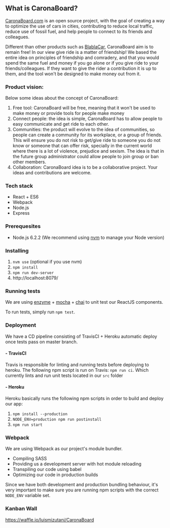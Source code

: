 ## What is CaronaBoard?

[CaronaBoard.com](http://caronaboard.com) is an open source project, with the goal of creating a way to optimize the use of cars in cities, contributing to reduce local traffic, reduce use of fossil fuel, and help people to connect to its friends and colleagues.

Different than other products such as [BlablaCar](http://www.blablacar.com), CaronaBoard aim is to remain free! In our view give ride is a matter of friendship! We based the entire idea on principles of friendship and comradery, and that you would spend the same fuel and money if you go alone or if you give ride to your friends/colleagues.  If they want to give the rider a contribution it is up to them, and the tool won't be designed to make money out from it.

### Product vision:

Below some ideas about the concept of CaronaBoard:

1. Free tool: CaronaBoard will be free, meaning that it won't be used to make money or provide tools for people make money
2. Connect people: the idea is simple, CaronaBoard has to allow people to easy communicate and get ride to each other.
3. Communities: the product will evolve to the idea of communities, so people can create a community for its workplace, or a group of friends. This will ensure you do not risk to get/give ride to someone you do not know or someone that can offer risk, specially in the current world where there is a lot of violence, prejudice and sexism. The idea is that in the future group administrator could allow people to join group or ban other members.
4. Collaboration: CaronaBoard idea is to be a collaborative project. Your ideas and contributions are welcome.

### Tech stack

- React + ES6
- Webpack
- Node.js
- Express

### Prerequesites

- Node.js 6.2.2 (We recommend using [nvm](https://github.com/creationix/nvm) to manage your Node version)

### Installing

1. `nvm use` (optional if you use nvm)
2. `npm install`
3. `npm run dev-server`
4. http://localhost:8079/

### Running tests

We are using [enzyme](https://github.com/airbnb/enzyme) + [mocha](https://github.com/mochajs/mocha) + [chai](https://github.com/chaijs/chai) to unit test our ReactJS components.

To run tests, simply run `npm test`.

### Deployment

We have a CD pipeline consisting of TravisCI + Heroku automatic deploy once tests pass on master branch.

#### - TravisCI
 Travis is responsible for linting and running tests before deploying to
heroku.
 The following npm script is run on Travis: `npm run ci`. Which currently lints and
run unit tests located in our `src` folder

#### - Heroku
 Heroku basically runs the following npm scripts in order to build and deploy our
app:

 1. `npm install --production`
 2. `NODE_ENV=production npm run postinstall`
 3. `npm run start`

### Webpack
 We are using Webpack as our project's module bundler.

 - Compiling SASS
 - Providing us a development server with hot module reloading
 - Transpiling our code using babel
 - Optimizing our code in production builds

 Since we have both development and production bundling behaviour, it's
very important to make sure you are running npm scripts with the correct
`NODE_ENV` variable set.

### Kanban Wall

https://waffle.io/luismizutani/CaronaBoard
